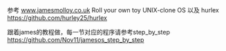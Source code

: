 参考
www.jamesmolloy.co.uk 
Roll your own toy UNIX-clone OS
以及
hurlex
https://github.com/hurley25/hurlex

跟着james的教程做，每一节对应的程序请参考step_by_step
https://github.com/Nov11/jamesos_step_by_step

